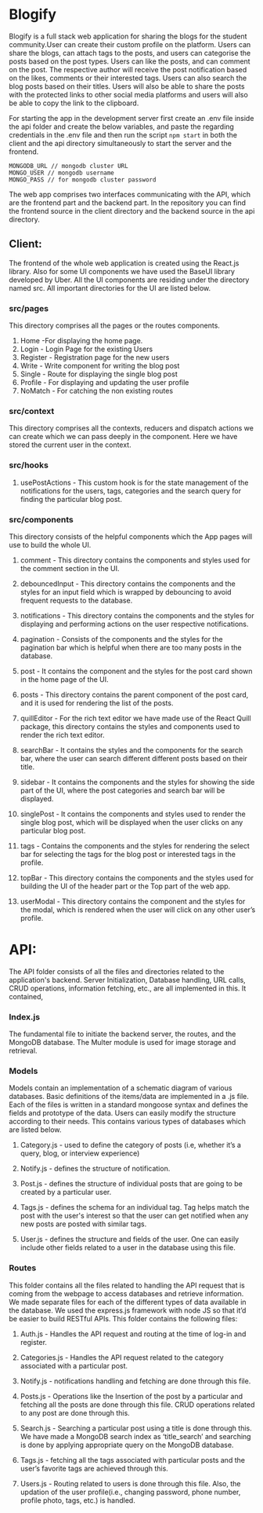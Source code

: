 # Blogify 

Blogify is a full stack web application for sharing the blogs for the student community.User can create their custom profile on the platform. Users can share the blogs, can attach tags to the posts, and users can categorise the posts based on the post types. Users can like the posts, and can comment on the post. The respective author will receive the post notification based on the likes, comments or their interested tags. Users can also search the blog posts based on their titles. Users will also be able to share the posts with the protected links to other social media platforms and users will also be able to copy the link to the clipboard. 

For starting the app in the development server first create an .env file inside the api folder and create the below variables, and paste the regarding credentials in the .env file and then run the script `npm start` in both the client and the api directory simultaneously to start the server and the frontend. 

`MONGODB_URL // mongodb cluster URL`   
`MONGO_USER // mongodb username`   
`MONGO_PASS // for mongodb cluster password`   

The web app comprises two interfaces communicating with the API, which are the frontend part and the backend part. In the repository you can find the frontend source in the client directory and the backend source in the api directory. 




## Client:
The frontend of the whole web application is created using the React.js library. Also for some UI components we have used the BaseUI library developed by Uber. All the UI components are residing under the directory named src. All important directories for the UI are listed below.


### src/pages 
This directory comprises all the pages or the routes components.

1. Home -For displaying the home page.   
2. Login - Login Page for the existing Users   
3. Register - Registration page for the new users   
4. Write - Write component for writing the blog post  
5. Single - Route for displaying the single blog post  
6. Profile - For displaying and updating the user profile  
7. NoMatch - For catching the non existing routes   


### src/context 
This directory comprises all the contexts, reducers and dispatch actions we can create which we can pass deeply in the component. Here we have stored the current user in the context. 






### src/hooks
1. usePostActions - This custom hook is for the state management of the notifications for the users, tags, categories and the search query for finding the particular blog post.



### src/components 
This directory consists of the helpful components which the App pages will use to build the whole UI. 

1. comment - This directory contains the components and styles used for the comment section in the UI.

2. debouncedInput - This directory contains the components and the styles for an input field which is wrapped by debouncing to avoid frequent requests to the database.

3. notifications - This directory contains the components and the styles for displaying and performing actions on the user respective notifications.

4. pagination - Consists of the components and the styles for the pagination bar which is helpful when there are too many posts in the database. 

5. post - It contains the component and the styles for the post card shown in the home page of the UI. 

6. posts - This directory contains the parent component of the post card, and it is used for rendering the list of the posts. 

7. quillEditor - For the rich text editor we have made use of the React Quill package, this directory contains the styles and components used to render the rich text editor.

8. searchBar - It contains the styles and the components for the search bar, where the user can search different different posts based on their title.

9. sidebar - It contains the components and the styles for showing the side part of the UI, where the post categories and search bar will be displayed.

10. singlePost - It contains the components and styles used to render the single blog post, which will be displayed when the user clicks on any particular blog post. 

11. tags - Contains the components and the styles for rendering the select bar for selecting the tags for the blog post or interested tags in the profile. 

12. topBar - This directory contains the components and the styles used for building the UI of the header part or the Top part of the web app.

13. userModal - This directory contains the component and the styles for the modal, which is rendered when the user will click on any other user’s profile.  



# API:

The API folder consists of all the files and directories related to the application's backend. Server Initialization, Database handling, URL calls, CRUD operations, information fetching, etc., are all implemented in this. It contained,

### Index.js  
The fundamental file to initiate the backend server, the routes, and the MongoDB database. The Multer module is used for image storage and retrieval.  

### Models  
Models contain an implementation of a schematic diagram of various databases. Basic definitions of the items/data are implemented in a .js file. Each of the files is written in a standard mongoose syntax and defines the fields and prototype of the data. Users can easily modify the structure according to their needs. This contains various types of databases which are listed below.  

1. Category.js - used to define the category of posts (i.e, whether it’s a query, blog, or interview experience)  

2. Notify.js - defines the structure of notification.   

3. Post.js - defines the structure of individual posts that are going to be created by a particular user.  

4. Tags.js - defines the schema for an individual tag. Tag helps match the post with the user's interest so that the user can get notified when any new posts are posted with similar tags.  

5. User.js - defines the structure and fields of the user. One can easily include other fields related to a user in the database using this file.  

### Routes  
This folder contains all the files related to handling the API request that is coming from the webpage to access databases and retrieve information. We made separate files for each of the different types of data available in the database. We used the express.js framework with node JS so that it’d be easier to build RESTful APIs. This folder contains the following files:  

1. Auth.js - Handles the API request and routing at the time of log-in and register.  

2. Categories.js -  Handles the API request related to the category associated with a particular post.  

3. Notify.js - notifications handling and fetching are done through this file.   

4. Posts.js - Operations like the Insertion of the post by a particular and fetching all the posts are done through this file. CRUD operations related to any post are done through this.  

5. Search.js - Searching a particular post using a title is done through this. We have made a MongoDB search index as ‘title_search’ and searching is done by applying appropriate query on the MongoDB database.   

6. Tags.js - fetching all the tags associated with particular posts and the user’s favorite tags are achieved through this.  

7. Users.js - Routing related to users is done through this file. Also, the updation of the user profile(i.e., changing password, phone number, profile photo, tags, etc.) is handled.  
